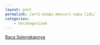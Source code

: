 ```yaml
---
layout: post
permalink: /arti-mimpi-mencuri-sapu-lidi/
categories:
    - Uncategorized
---
```


[Baca Selengkapnya](/03)